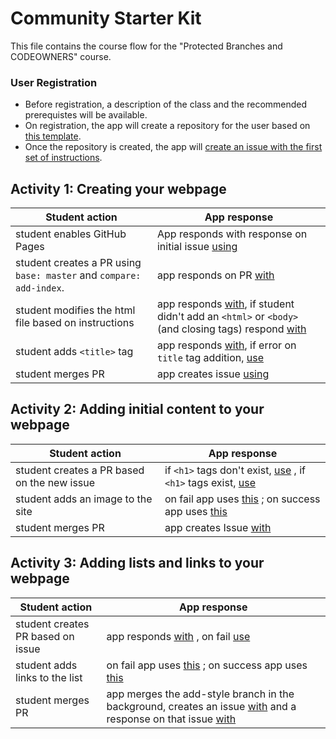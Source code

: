 # Community Starter Kit

This file contains the course flow for the "Protected Branches and CODEOWNERS" course.

### User Registration
- Before registration, a description of the class and the recommended prerequistes will be available.
- On registration, the app will create a repository for the user based on [this template](http://github.com/githubtraining/intro-to-html).
- Once the repository is created, the app will [create an issue with the first set of instructions](responses/01_welcome.md).  

## Activity 1: Creating your webpage

| Student action | App response |
| -------------- | ------------ |
| student enables GitHub Pages | App responds with response on initial issue [using](responses/00-openapr.md) |
| student creates a PR using `base: master` and `compare: add-index`. | app responds on PR [with](responses/02-html-structure.md) |
| student modifies the html file based on instructions | app responds [with](responses/03-title-tag.md), if student didn't add an `<html>` or `<body>` (and closing tags) respond [with](responses/03e-add-html.md) |
|  student adds `<title>` tag | app responds [with](responses/04-merge-first-pr.md), if error on `title` tag addition, [use](responses/03e-add-title.md) |
| student merges PR | app creates issue [using](responses/05-h1-tag.md) |

## Activity 2: Adding initial content to your webpage

| Student action | App response |
| -------------- | ------------ |
| student creates a PR based on the new issue | if `<h1>` tags don't exist, [use](responses/05e-troubleshoot-h1.md) , if `<h1>` tags exist, [use](responses/06-add-image.md) |
| student adds an image to the site | on fail app uses [this](responses/06e_image.md) ; on success app uses [this](responses/07_merge-second-pr.md) |
| student merges PR | app creates Issue [with](responses/08-create-list.md) | 

## Activity 3: Adding lists and links to your webpage 

| Student action | App response |
| -------------- | ------------ |
| student creates PR based on issue | app responds [with](responses/09-add-links.md) , on fail [use](responses/08e-list.md)  |
| student adds links to the list | on fail app uses [this](responses/09e-links.md) ; on success app uses [this](responses/10-merge-third-pr.md) |
| student merges PR | app merges the add-style branch in the background, creates an issue [with](responses/11-link-css.md) and a response on that issue [with](responses/12-graceful-exit.md)  |
